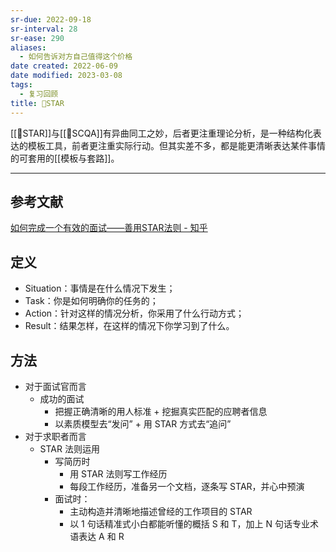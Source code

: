 ```yaml
---
sr-due: 2022-09-18
sr-interval: 28
sr-ease: 290
aliases:
  - 如何告诉对方自己值得这个价格
date created: 2022-06-09
date modified: 2023-03-08
tags:
  - 复习回顾
title: 🔡STAR
---
```


[[🔡STAR]]与[[🔡SCQA]]有异曲同工之妙，后者更注重理论分析，是一种结构化表达的模板工具，前者更注重实际行动。但其实差不多，都是能更清晰表达某件事情的可套用的[[模板与套路]]。

---

## 参考文献

[如何完成一个有效的面试——善用STAR法则 - 知乎](https://zhuanlan.zhihu.com/p/26558343)

## 定义

- Situation：事情是在什么情况下发生；
- Task：你是如何明确你的任务的；
- Action：针对这样的情况分析，你采用了什么行动方式；
- Result：结果怎样，在这样的情况下你学习到了什么。

## 方法

- 对于面试官而言
	- 成功的面试  
		- 把握正确清晰的用人标准 + 挖掘真实匹配的应聘者信息
		- 以素质模型去“发问” + 用 STAR 方式去“追问”
- 对于求职者而言
	- STAR 法则运用
		- 写简历时
			- 用 STAR 法则写工作经历
			- 每段工作经历，准备另一个文档，逐条写 STAR，并心中预演
		- 面试时：
			- 主动构造并清晰地描述曾经的工作项目的 STAR
			- 以 1 句话精准式小白都能听懂的概括 S 和 T，加上 N 句话专业术语表达 A 和 R
